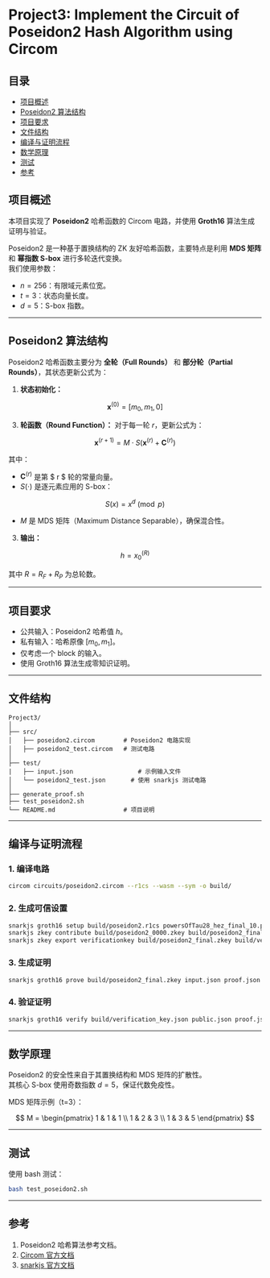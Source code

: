 
# Project3: Implement the Circuit of Poseidon2 Hash Algorithm using Circom

## 目录
- [项目概述](#项目概述)
- [Poseidon2 算法结构](#poseidon2-算法结构)
- [项目要求](#项目要求)
- [文件结构](#文件结构)
- [编译与证明流程](#编译与证明流程)
- [数学原理](#数学原理)
- [测试](#测试)
- [参考](#参考)

## 项目概述
本项目实现了 **Poseidon2** 哈希函数的 Circom 电路，并使用 **Groth16** 算法生成证明与验证。

Poseidon2 是一种基于置换结构的 ZK 友好哈希函数，主要特点是利用 **MDS 矩阵** 和 **幂指数 S-box** 进行多轮迭代变换。  
我们使用参数：
- $n = 256$：有限域元素位宽。
- $t = 3$：状态向量长度。
- $d = 5$：S-box 指数。

---

## Poseidon2 算法结构
Poseidon2 哈希函数主要分为 **全轮（Full Rounds）** 和 **部分轮（Partial Rounds）**，其状态更新公式为：

1. **状态初始化：**

$$
\mathbf{x}^{(0)} = [m_0, m_1, 0]
$$

3. **轮函数（Round Function）：**
对于每一轮 $r$，更新公式为：

$$
\mathbf{x}^{(r+1)} = M \cdot S(\mathbf{x}^{(r)} + \mathbf{C}^{(r)})
$$

其中：

- $\mathbf{C}^{(r)}$ 是第 $ r $ 轮的常量向量。
- $S(\cdot)$ 是逐元素应用的 S-box：

$$
S(x) = x^d \pmod p
$$

- $M$ 是 MDS 矩阵（Maximum Distance Separable），确保混合性。

3. **输出：**

$$
h = x_0^{(R)}
$$

其中 $R = R_F + R_P$ 为总轮数。

---

## 项目要求

- 公共输入：Poseidon2 哈希值 $h$。
- 私有输入：哈希原像 $[m_0, m_1]$。
- 仅考虑一个 block 的输入。
- 使用 Groth16 算法生成零知识证明。

---

## 文件结构
```
Project3/
│
├── src/
│   ├── poseidon2.circom        # Poseidon2 电路实现
│   ├── poseidon2_test.circom   # 测试电路
│
├── test/
|   ├── input.json                  # 示例输入文件
│   └── poseidon2_test.json       # 使用 snarkjs 测试电路
│
├── generate_proof.sh                 
├── test_poseidon2.sh               
└── README.md                   # 项目说明

```

---

## 编译与证明流程
### 1. 编译电路
```bash
circom circuits/poseidon2.circom --r1cs --wasm --sym -o build/
```

### 2. 生成可信设置
```bash
snarkjs groth16 setup build/poseidon2.r1cs powersOfTau28_hez_final_10.ptau build/poseidon2_0000.zkey
snarkjs zkey contribute build/poseidon2_0000.zkey build/poseidon2_final.zkey
snarkjs zkey export verificationkey build/poseidon2_final.zkey build/verification_key.json
```

### 3. 生成证明
```bash
snarkjs groth16 prove build/poseidon2_final.zkey input.json proof.json public.json
```

### 4. 验证证明
```bash
snarkjs groth16 verify build/verification_key.json public.json proof.json
```

---

## 数学原理
Poseidon2 的安全性来自于其置换结构和 MDS 矩阵的扩散性。  
其核心 S-box 使用奇数指数 $d=5$，保证代数免疫性。

MDS 矩阵示例（t=3）：

$$
M = \begin{pmatrix}
1 & 1 & 1 \\
1 & 2 & 3 \\
1 & 3 & 5
\end{pmatrix}
$$

---

## 测试
使用 bash 测试：
```bash
bash test_poseidon2.sh
```

---

## 参考
1. Poseidon2 哈希算法参考文档。
2. [Circom 官方文档](https://docs.circom.io/)
3. [snarkjs 官方文档](https://github.com/iden3/snarkjs)


